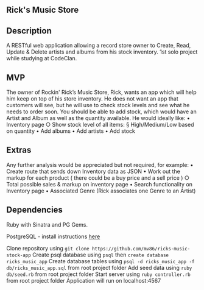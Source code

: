 ## Rick's Music Store

## Description

A RESTful web application allowing a record store owner to Create, Read, Update & Delete 
artists and albums from his stock inventory.
1st solo project while studying at CodeClan.

## MVP

The owner of Rockin' Rick’s Music Store, Rick, wants an app which will help him keep on top of his store inventory. 
He does not want an app that customers will see, but he will use to check stock levels and see what he needs to order soon.
You should be able to add stock, which would have an Artist and Album as well as the quantity available. 
He would ideally like:
    • Inventory page
        ○ Show stock level of all items:
            § High/Medium/Low based on quantity
    • Add albums
    • Add artists
    • Add stock
    
## Extras

Any further analysis would be appreciated but not required, for example:
    • Create route that sends down Inventory data as JSON
    • Work out the markup for each product ( there could be a buy price and a sell price )
        ○ Total possible sales & markup on inventory page
    • Search functionality on Inventory page
    • Associated Genre (Rick associates one Genre to an Artist)
    
## Dependencies

Ruby with Sinatra and PG Gems.

PostgreSQL - install instructions [here](https://www.postgresql.org/docs/9.6/static/tutorial-install.html)

Clone repository using `git clone https://github.com/mv86/ricks-music-stock-app`
Create psql database using `psql` then `create database ricks_music_app`
Create database tables using `psql -d ricks_music_app -f db/ricks_music_app.sql` from root project folder
Add seed data using `ruby db/seed.rb` from root project folder
Start server using `ruby controller.rb` from root project folder
Application will run on localhost:4567
